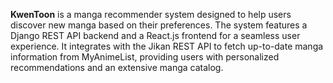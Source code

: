 **KwenToon**
is a manga recommender system designed to help users discover new manga based on their preferences. 
The system features a Django REST API backend and a React.js frontend for a seamless user experience. 
It integrates with the Jikan REST API to fetch up-to-date manga information from MyAnimeList, providing users with personalized recommendations and an extensive manga catalog.
